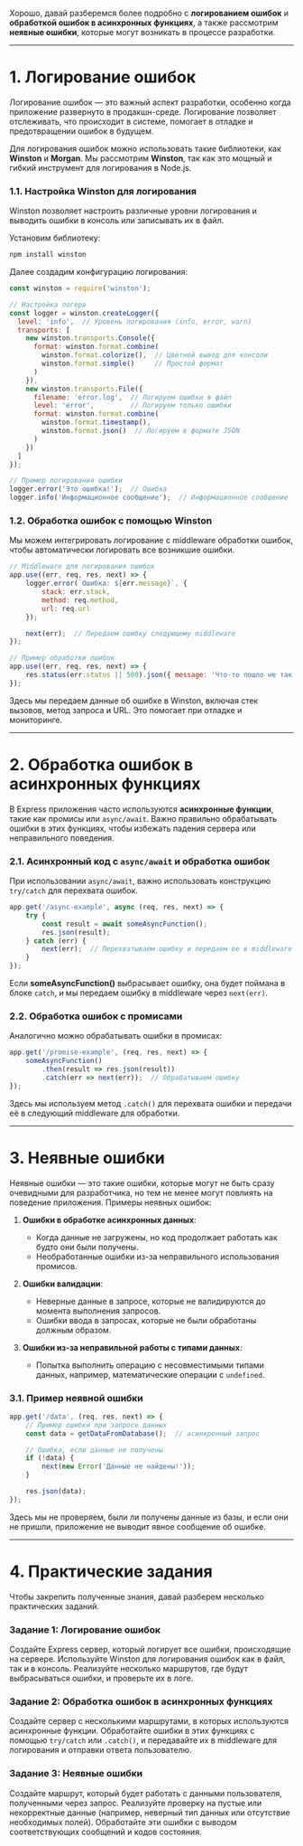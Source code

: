 Хорошо, давай разберемся более подробно с **логированием ошибок** и **обработкой ошибок в асинхронных функциях**, а также рассмотрим **неявные ошибки**, которые могут возникать в процессе разработки.

---

# **1. Логирование ошибок**

Логирование ошибок — это важный аспект разработки, особенно когда приложение развернуто в продакшн-среде. Логирование позволяет отслеживать, что происходит в системе, помогает в отладке и предотвращении ошибок в будущем.

Для логирования ошибок можно использовать такие библиотеки, как **Winston** и **Morgan**. Мы рассмотрим **Winston**, так как это мощный и гибкий инструмент для логирования в Node.js.

### 1.1. **Настройка Winston для логирования**

Winston позволяет настроить различные уровни логирования и выводить ошибки в консоль или записывать их в файл.

Установим библиотеку:

```bash
npm install winston
```

Далее создадим конфигурацию логирования:

```js
const winston = require('winston');

// Настройка логера
const logger = winston.createLogger({
  level: 'info',  // Уровень логирования (info, error, warn)
  transports: [
    new winston.transports.Console({
      format: winston.format.combine(
        winston.format.colorize(),  // Цветной вывод для консоли
        winston.format.simple()     // Простой формат
      )
    }),
    new winston.transports.File({
      filename: 'error.log',  // Логируем ошибки в файл
      level: 'error',         // Логируем только ошибки
      format: winston.format.combine(
        winston.format.timestamp(),
        winston.format.json()  // Логируем в формате JSON
      )
    })
  ]
});

// Пример логирования ошибки
logger.error('Это ошибка!');  // Ошибка
logger.info('Информационное сообщение');  // Информационное сообщение
```

### 1.2. **Обработка ошибок с помощью Winston**

Мы можем интегрировать логирование с middleware обработки ошибок, чтобы автоматически логировать все возникшие ошибки.

```js
// Middleware для логирования ошибок
app.use((err, req, res, next) => {
    logger.error(`Ошибка: ${err.message}`, {
        stack: err.stack,
        method: req.method,
        url: req.url
    });

    next(err);  // Передаем ошибку следующему middleware
});

// Пример обработки ошибок
app.use((err, req, res, next) => {
    res.status(err.status || 500).json({ message: 'Что-то пошло не так!' });
});
```

Здесь мы передаем данные об ошибке в Winston, включая стек вызовов, метод запроса и URL. Это помогает при отладке и мониторинге.

---

# **2. Обработка ошибок в асинхронных функциях**

В Express приложения часто используются **асинхронные функции**, такие как промисы или `async/await`. Важно правильно обрабатывать ошибки в этих функциях, чтобы избежать падения сервера или неправильного поведения.

### 2.1. **Асинхронный код с `async/await` и обработка ошибок**

При использовании `async/await`, важно использовать конструкцию `try/catch` для перехвата ошибок.

```js
app.get('/async-example', async (req, res, next) => {
    try {
        const result = await someAsyncFunction();
        res.json(result);
    } catch (err) {
        next(err);  // Перехватываем ошибку и передаем ее в middleware обработки
    }
});
```

Если **someAsyncFunction()** выбрасывает ошибку, она будет поймана в блоке `catch`, и мы передаем ошибку в middleware через `next(err)`.

### 2.2. **Обработка ошибок с промисами**

Аналогично можно обрабатывать ошибки в промисах:

```js
app.get('/promise-example', (req, res, next) => {
    someAsyncFunction()
        .then(result => res.json(result))
        .catch(err => next(err));  // Обрабатываем ошибку
});
```

Здесь мы используем метод `.catch()` для перехвата ошибки и передачи её в следующий middleware для обработки.

---

# **3. Неявные ошибки**

Неявные ошибки — это такие ошибки, которые могут не быть сразу очевидными для разработчика, но тем не менее могут повлиять на поведение приложения. Примеры неявных ошибок:

1. **Ошибки в обработке асинхронных данных**:
    - Когда данные не загружены, но код продолжает работать как будто они были получены.
    - Необработанные ошибки из-за неправильного использования промисов.

2. **Ошибки валидации**:
    - Неверные данные в запросе, которые не валидируются до момента выполнения запросов.
    - Ошибки ввода в запросах, которые не были обработаны должным образом.

3. **Ошибки из-за неправильной работы с типами данных**:
    - Попытка выполнить операцию с несовместимыми типами данных, например, математические операции с `undefined`.

### 3.1. **Пример неявной ошибки**

```js
app.get('/data', (req, res, next) => {
    // Пример ошибки при запросе данных
    const data = getDataFromDatabase();  // асинхронный запрос

    // Ошибка, если данные не получены
    if (!data) {
        next(new Error('Данные не найдены!'));
    }

    res.json(data);
});
```

Здесь мы не проверяем, были ли получены данные из базы, и если они не пришли, приложение не выводит явное сообщение об ошибке.

---

# **4. Практические задания**

Чтобы закрепить полученные знания, давай разберем несколько практических заданий.

### Задание 1: Логирование ошибок

Создайте Express сервер, который логирует все ошибки, происходящие на сервере. Используйте Winston для логирования ошибок как в файл, так и в консоль. Реализуйте несколько маршрутов, где будут выбрасываться ошибки, и проверьте их в логе.

### Задание 2: Обработка ошибок в асинхронных функциях

Создайте сервер с несколькими маршрутами, в которых используются асинхронные функции. Обработайте ошибки в этих функциях с помощью `try/catch` или `.catch()`, и передавайте их в middleware для логирования и отправки ответа пользователю.

### Задание 3: Неявные ошибки

Создайте маршрут, который будет работать с данными пользователя, полученными через запрос. Реализуйте проверку на пустые или некорректные данные (например, неверный тип данных или отсутствие необходимых полей). Обработайте эти ошибки с выводом соответствующих сообщений и кодов состояния.
